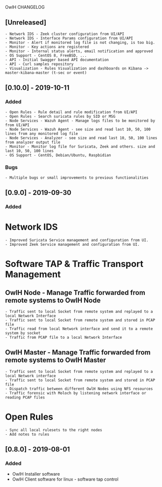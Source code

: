 
OwlH CHANGELOG


## [Unreleased]

    - Network IDS - Zeek cluster configuration from UI/API
    - Network IDS - Interface Params configuration from UI/API
    - Monitor - Alert if monitored log file is not changing, is too big.
    - Monitor - Key actions are registered
    - Monitor - Internal status alerts, email notification and approved
    - OS Support - CentOS 8, FreeBSD, ...
    - API - Initial Swagger based API documentation
    - API - Curl samples repository
    - Visualization - Rules Visualization and dashboards on Kibana -> master-kibana-master (t-sec or event)

## [0.10.0] - 2019-10-11
### Added
    - Open Rules - Rule detail and rule modification from UI/API
    - Open Rules - Search suricata rules by SID or MSG
    - Node Services - Wazuh Agent - Manage logs files to be monitored by from UI/API
    - Node Services - Wazuh Agent - see size and read last 10, 50, 100 lines from any monitored log file
    - Node Services - Analyzer - see size and read last 10, 50, 100 lines from analyzer output file
    - Monitor - Monitor log file for Suricata, Zeek and others. size and last 10, 50, 100 lines
    - OS Support - CentOS, Debian/Ubuntu, Raspbidian

### Bugs
    - Multiple bugs or small improvements to previous functionalities


## [0.9.0] - 2019-09-30
### Added
Network IDS
===========

    - Improved Suricata Service management and configuration from UI.
    - Improved Zeek Service management and configuration from UI.

Software TAP & Traffic Transport Management
===========================================

OwlH Node - Manage Traffic forwarded from remote systems to OwlH Node 
---------------------------------------------------------------------

    - Traffic sent to local Socket from remote system and replayed to a local Network Interface
    - Traffic sent to local Socket from remote system and stored in PCAP file
    - Traffic read from local Network interface and send it to a remote system by socket
    - Traffic from PCAP file to a local Network Interface

OwlH Master - Manage Traffic forwarded from remote systems to OwlH Master 
-------------------------------------------------------------------------

    - Traffic sent to local Socket from remote system and replayed to a local Network interface
    - Traffic sent to local Socket from remote system and stored in PCAP file
    - Dispatch traffic between different OwlH Nodes using NFS resources
    - Traffic forensic with Moloch by listening network interface or reading PCAP files

Open Rules
==========

    - Sync all local rulesets to the right nodes 
    - Add notes to rules

## [0.8.0] - 2019-08-01
### Added

- OwlH Installer software 
- OwlH Client software for linux - software tap control
